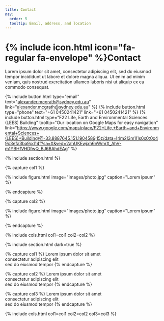 ```yaml
---
title: Contact
nav:
  order: 5
  tooltip: Email, address, and location
---
```


# {% include icon.html icon="fa-regular fa-envelope" %}Contact

Lorem ipsum dolor sit amet, consectetur adipiscing elit, sed do eiusmod tempor
incididunt ut labore et dolore magna aliqua. Ut enim ad minim veniam, quis
nostrud exercitation ullamco laboris nisi ut aliquip ex ea commodo consequat.

{%
  include button.html
  type="email"
  text="alexander.mcgrath@sydney.edu.au"
  link="alexander.mcgrath@sydney.edu.au"
%}
{%
  include button.html
  type="phone"
  text="+61 0450241421"
  link="+61 0450241421"
%}
{%
  include button.html
  type="F22 Life, Earth and Environmental Sciences (LEES) Building"
  tooltip="Our location on Google Maps for easy navigation"
  link="https://www.google.com/maps/place/F22+Life,+Earth+and+Environmental+Sciences+(LEES)+Building/@-33.8887645,151.1904589,15z/data=!4m2!3m1!1s0x0:0x49c3efa3ba9cd14f?sa=X&ved=2ahUKEwjxh6nWmrX_AhV-m1YBHfVHDfwQ_BJ6BAhdEAg"
%}

{% include section.html %}

{% capture col1 %}

{%
  include figure.html
  image="images/photo.jpg"
  caption="Lorem ipsum"
%}

{% endcapture %}

{% capture col2 %}

{%
  include figure.html
  image="images/photo.jpg"
  caption="Lorem ipsum"
%}

{% endcapture %}

{% include cols.html col1=col1 col2=col2 %}

{% include section.html dark=true %}

{% capture col1 %}
Lorem ipsum dolor sit amet  
consectetur adipiscing elit  
sed do eiusmod tempor
{% endcapture %}

{% capture col2 %}
Lorem ipsum dolor sit amet  
consectetur adipiscing elit  
sed do eiusmod tempor
{% endcapture %}

{% capture col3 %}
Lorem ipsum dolor sit amet  
consectetur adipiscing elit  
sed do eiusmod tempor
{% endcapture %}

{% include cols.html col1=col1 col2=col2 col3=col3 %}
